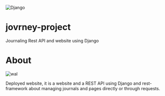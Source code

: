 ![Django](https://img.shields.io/badge/django-%23092E20.svg?style=for-the-badge&logo=django&logoColor=white)

# jovrney-project
Journaling Rest API and website using Django

# About

![wal](https://user-images.githubusercontent.com/100100069/199966317-ac0ebab6-ae68-4752-a222-f8cfc97b5180.png)
<p>Deployed website, it is a website and a REST API using Django and rest-framework
about managing journals and pages directly or through requests.</p>
